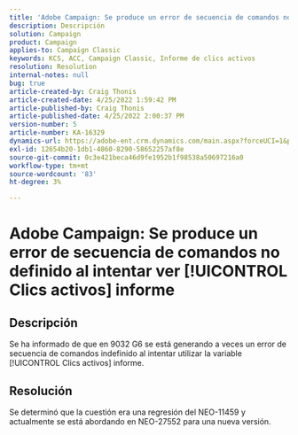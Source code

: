 ```yaml
---
title: 'Adobe Campaign: Se produce un error de secuencia de comandos no definido al intentar ver [!UICONTROL Clics activos] informe'
description: Descripción
solution: Campaign
product: Campaign
applies-to: Campaign Classic
keywords: KCS, ACC, Campaign Classic, Informe de clics activos
resolution: Resolution
internal-notes: null
bug: true
article-created-by: Craig Thonis
article-created-date: 4/25/2022 1:59:42 PM
article-published-by: Craig Thonis
article-published-date: 4/25/2022 2:00:37 PM
version-number: 5
article-number: KA-16329
dynamics-url: https://adobe-ent.crm.dynamics.com/main.aspx?forceUCI=1&pagetype=entityrecord&etn=knowledgearticle&id=deb088ee-9fc4-ec11-a7b6-0022480a1ec2
exl-id: 12654b20-1db1-4860-8290-58652257af8e
source-git-commit: 0c3e421beca46d9fe1952b1f98538a50697216a0
workflow-type: tm+mt
source-wordcount: '83'
ht-degree: 3%

---
```


# Adobe Campaign: Se produce un error de secuencia de comandos no definido al intentar ver [!UICONTROL Clics activos] informe

## Descripción


Se ha informado de que en 9032 G6 se está generando a veces un error de secuencia de comandos indefinido al intentar utilizar la variable [!UICONTROL Clics activos] informe.


## Resolución


Se determinó que la cuestión era una regresión del NEO-11459 y actualmente se está abordando en NEO-27552 para una nueva versión.
